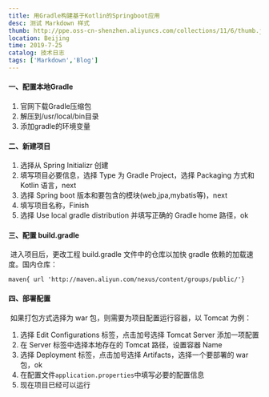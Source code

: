```yaml
---
title: 用Gradle构建基于Kotlin的Springboot应用
desc: 测试 Markdown 样式
thumb: http://ppe.oss-cn-shenzhen.aliyuncs.com/collections/11/6/thumb.jpg
location: Beijing
time: 2019-7-25
catalog: 技术日志
tags: ['Markdown','Blog']
---
```


#### 一、配置本地Gradle

1. 官网下载Gradle压缩包
2. 解压到/usr/local/bin目录
3. 添加gradle的环境变量


#### 二、新建项目

1. 选择从 Spring Initializr 创建
2. 填写项目必要信息，选择 Type 为 Gradle Project，选择 Packaging 方式和 Kotlin 语言，next
3. 选择 Spring boot 版本和要包含的模块(web,jpa,mybatis等)，next
4. 填写项目名称，Finish
5. 选择 Use local gradle distribution 并填写正确的 Gradle home 路径，ok


#### 三、配置 build.gradle

​	进入项目后，更改工程 build.gradle 文件中的仓库以加快 gradle 依赖的加载速度。国内仓库：

 `maven{ url 'http://maven.aliyun.com/nexus/content/groups/public/'}`


#### 四、部署配置

​	如果打包方式选择为 war 包，则需要为项目配置运行容器，以 Tomcat 为例：

1. 选择 Edit Configurations 标签，点击加号选择 Tomcat Server 添加一项配置
2. 在 Server 标签中选择本地存在的 Tomcat 路径，设置容器 Name
3. 选择 Deployment 标签，点击加号选择 Artifacts，选择一个要部署的 war 包，ok
4. 在配置文件`application.properties`中填写必要的配置信息
5. 现在项目已经可以运行

